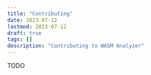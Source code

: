 ```yaml
---
title: "Contributing"
date: 2023-07-12
lastmod: 2023-07-12
draft: true
tags: []
description: "Contributing to WASM Analyzer"
---
```


TODO

